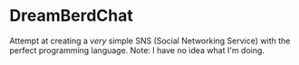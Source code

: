 # DreamBerdChat
Attempt at creating a *very* simple SNS (Social Networking Service) with the perfect programming language. Note: I have no idea what I'm doing.
